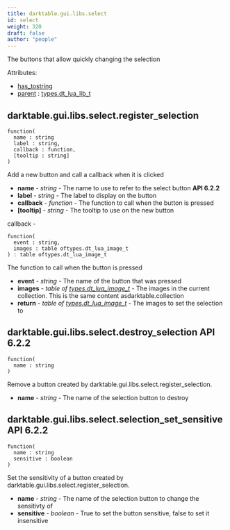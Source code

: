 ```yaml
---
title: darktable.gui.libs.select
id: select
weight: 320
draft: false
author: "people"
---
```


The buttons that allow quickly changing the selection

Attributes:
* [has_tostring](../../../Attributes#has_tostring)
* [parent](../Attributes#parent) : [types.dt_lua_lib_t](../../../types/dt_lua_lib_t)

## darktable.gui.libs.select.register_selection

```
function(
  name : string
  label : string,
  callback : function,
  [tooltip : string]
)
```

Add a new button and call a callback when it is clicked

* **name** - _string_ - The name to use to refer to the select button **API 6.2.2**
* **label** - _string_ - The label to display on the button
* **callback** - _function_ - The function to call when the button is pressed
* **\[tooltip\]** - _string_ - The tooltip to use on the new button

callback -

```
function(
  event : string,
  images : table oftypes.dt_lua_image_t
) : table oftypes.dt_lua_image_t
```

The function to call when the button is pressed

* **event** - _string_ - The name of the button that was pressed
* **images** - _table of [types.dt_lua_image_t](../../../types/dt_lua_image_t)_ - The images in the current collection. This is the same content asdarktable.collection
* **return** - _table of [types.dt_lua_image_t](../../../types/dt_lua_image_t)_ - The images to set the selection to

## darktable.gui.libs.select.destroy_selection **API 6.2.2**

```
function(
  name : string
)
```

Remove a button created by darktable.gui.libs.select.register_selection.

* **name** - _string_ - The name of the selection button to destroy

## darktable.gui.libs.select.selection_set_sensitive **API 6.2.2**

```
function(
  name : string
  sensitive : boolean
)
```

Set the sensitivity of a  button created by darktable.gui.libs.select.register_selection.

* **name** - _string_ - The name of the selection button to change the sensitivty of
* **sensitive** - _boolean_ - True to set the button sensitive, false to set it insensitive

